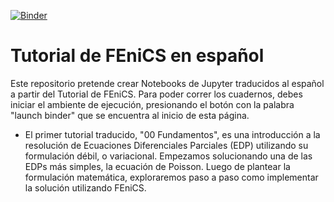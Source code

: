 [![Binder](https://mybinder.org/badge_logo.svg)](https://mybinder.org/v2/gh/felixenzogarofalo/Tutorial-de-FEniCS-en-espa-ol/master)


# Tutorial de FEniCS en español
Este repositorio pretende crear Notebooks de Jupyter traducidos al español a partir del Tutorial de FEniCS. Para poder correr los cuadernos, debes iniciar el ambiente de ejecución, presionando el botón con la palabra "launch binder" que se encuentra al inicio de esta página.

- El primer tutorial traducido, "00 Fundamentos", es una introducción a la resolución de Ecuaciones Diferenciales Parciales (EDP) utilizando su formulación débil, o variacional. Empezamos solucionando una de las EDPs más simples, la ecuación de Poisson. Luego de plantear la formulación matemática, exploraremos paso a paso como implementar la solución utilizando FEniCS. 
